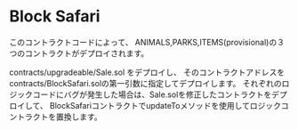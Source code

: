 # Block Safari

このコントラクトコードによって、
ANIMALS,PARKS,ITEMS(provisional)の３つのコントラクトがデプロイされます。

contracts/upgradeable/Sale.sol をデプロイし、
そのコントラクトアドレスをcontracts/BlockSafari.solの第一引数に指定してデプロイします。
それぞれのロジックコードにバグが発生した場合は、Sale.solを修正したコントラクトをデプロイして、
BlockSafariコントラクトでupdateToメソッドを使用してロジックコントラクトを置換します。
